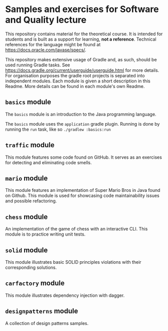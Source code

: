 # Samples and exercises for Software and Quality lecture

This repository contains material for the theoretical course.
It is intended for students and is built as a support for learning, **not a reference**.
Technical references for the language might be found at <https://docs.oracle.com/javase/specs/>.

This repository makes extensive usage of Gradle and, as such, should be used running Gradle tasks.
See <https://docs.gradle.org/current/userguide/userguide.html> for more details.
For organisation purposes the gradle root projects is separated into independent modules. Each module is given a short description in this Readme.
More details can be found in each module's own Readme.

## `basics` module

The `basics` module is an introduction to the Java programming language.

The `basics` module uses the `application` gradle plugin.
Running is done by running the `run` task, like so `./gradlew :basics:run`

## `traffic` module

This module features some code found on GitHub. It serves as an exercises for detecting
and eliminating code smells.

## `mario` module

This module features an implementation of Super Mario Bros in Java found on Github.
This module is used for showcasing code maintainability issues and possible refactoring.

## `chess` module

An implementation of the game of chess with an interactive CLI.
This module is to practice writing unit tests.

## `solid` module

This module illustrates basic SOLID principles violations with their corresponding solutions.

## `carfactory` module

This module illustrates dependency injection with dagger.

## `designpatterns` module

A collection of design patterns samples.